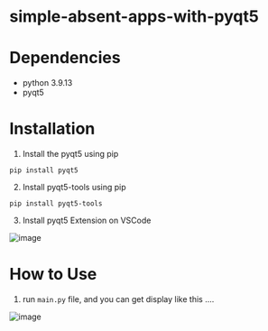 # simple-absent-apps-with-pyqt5

# Dependencies

- python 3.9.13
- pyqt5

# Installation

1. Install the pyqt5 using pip

```
pip install pyqt5
```

2. Install pyqt5-tools using pip

```
pip install pyqt5-tools
```

3. Install pyqt5 Extension on VSCode

![image](https://user-images.githubusercontent.com/53118499/209476849-88f2b062-e953-493b-a76e-880390ebe19c.png)

# How to Use

1. run ```main.py``` file, and you can get display like this ....

![image](https://user-images.githubusercontent.com/53118499/210207478-86a55911-d2c5-467b-bf60-4b8a5f53507d.png)
